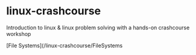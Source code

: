 # linux-crashcourse
Introduction to linux &amp; linux problem solving with a hands-on crashcourse workshop

[File Systems](/linux-crashcourse/FileSystems
